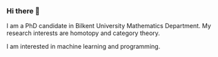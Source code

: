 ### Hi there 👋

I am a PhD candidate in Bilkent University Mathematics Department. My research interests are homotopy and category theory. 

I am interested in machine learning and programming.



<!--
**akkayamustafa/akkayamustafa** is a ✨ _special_ ✨ repository because its `README.md` (this file) appears on your GitHub profile.

Here are some ideas to get you started:
I like programming and I am trying to learn Java.
- 🔭 I’m currently working on ...
- 🌱 I’m currently learning ...
- 👯 I’m looking to collaborate on ...
- 🤔 I’m looking for help with ...
- 💬 Ask me about ...
- 📫 How to reach me: ...
- 😄 Pronouns: ...
- ⚡ Fun fact: ...
